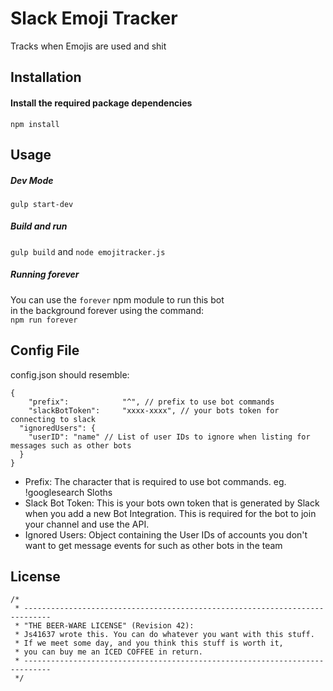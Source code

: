 # Slack Emoji Tracker
Tracks when Emojis are used and shit

## Installation
#### Install the required package dependencies
```npm install```

## Usage
##### Dev Mode
```gulp start-dev```
##### Build and run
```gulp build``` and ```node emojitracker.js```
##### Running forever
You can use the `forever` npm module to run this bot  
in the background forever using the command:  
`npm run forever`

## Config File
config.json should resemble:
```
{
	"prefix":            "^", // prefix to use bot commands
	"slackBotToken":     "xxxx-xxxx", // your bots token for connecting to slack
  "ignoredUsers": {
    "userID": "name" // List of user IDs to ignore when listing for messages such as other bots
  }
}
```
* Prefix: The character that is required to use bot commands. eg. !googlesearch Sloths
* Slack Bot Token: This is your bots own token that is generated by Slack when you add a new Bot Integration. This is required for the bot to join your channel and use the API.
* Ignored Users: Object containing the User IDs of accounts you don't want to get message events for such as other bots in the team


## License
```
/*
 * ----------------------------------------------------------------------------
 * "THE BEER-WARE LICENSE" (Revision 42):
 * Js41637 wrote this. You can do whatever you want with this stuff.
 * If we meet some day, and you think this stuff is worth it,
 * you can buy me an ICED COFFEE in return.
 * ----------------------------------------------------------------------------
 */
 ```
